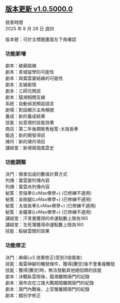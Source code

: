 ## [版本更新 v1.0.5000.0](https://store.steampowered.com/news/app/1859910/view/527604492371230724?l=tchinese)

發表時間  
2025 年 8 月 28 日 週四

版本號：可於主標題畫面左下角確認


### 功能新增

劇本：破廟路線  
劇本：青城留學的可能性  
劇本：與葉雲裳結緣的可能性  
劇本：支線劇情  
劇本：三師兄閒談  
劇本：龍湘相關支線  
系統：自動偵測預設語言  
劇場：對話顯示主角稱號  
養成：新的養成結果  
技能：如意境的技能效果  
商店：第二年後期販售秘笈-太祖長拳  
鍛造：新的開發項目  
煉丹：新的煉丹項目  
講經堂：新增兩個風雲史  


### 功能調整

決鬥：傷害加成的數值計算方式  
列傳：葉雲裳列傳內容  
列傳：葉雲舟列傳內容  
秘笈：苦惱拳(LvMax佛學+) (已修練不適用)  
秘笈：金剛腿(LvMax佛學+) (已修練不適用)  
秘笈：太祖長拳(LvMax佛學+) (已修練不適用)  
秘笈：金鐘罩(LvMax佛學+) (已修練不適用)  
講經堂：汗青書獲得的命運點數上限為160  
講經堂：生死簿獲得命運點數上限為160  
技能：點破雲關的效果  



### 功能修正

決鬥：麻痺Lv3 效果修正(受到3倍傷害)  
技能：風雷神腳的觸發條件，獲得[騰空]後不會重複觸發   
技能：獲得[騰空]時，無法發動其他絕招類的技能  
劇本：決戰臥雲崗後，龍湘離開唐門的記錄  
劇本：唐布衣在江陵大戰期間離開唐門的紀錄  
劇本：唐門內戰後，上官螢離開唐門的紀錄  
劇本：錯別字修正  
